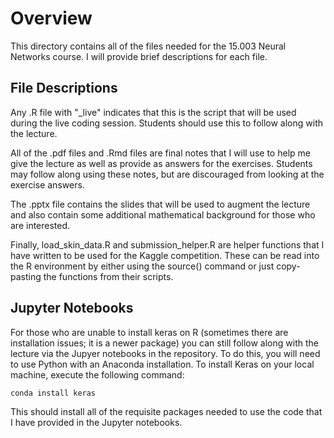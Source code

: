 # Overview
This directory contains all of the files needed for the 15.003 Neural Networks course. I will provide brief descriptions for each file.

## File Descriptions
Any .R file with "_live" indicates that this is the script that will be used during the live coding session. Students should use this
to follow along with the lecture.

All of the .pdf files and .Rmd files are final notes that I will use to help me give the lecture as well as provide as answers for the 
exercises. Students may follow along using these notes, but are discouraged from looking at the exercise answers.

The .pptx file contains the slides that will be used to augment the lecture and also contain some additional mathematical background for those
who are interested.

Finally, load_skin_data.R and submission_helper.R are helper functions that I have written to be used for the Kaggle competition.
These can be read into the R environment by either using the source() command or just copy-pasting the functions from their scripts.

## Jupyter Notebooks
For those who are unable to install keras on R (sometimes there are installation issues; it is a newer package) you can still follow
along with the lecture via the Jupyer notebooks in the repository. To do this, you will need to use Python with an Anaconda installation.
To install Keras on your local machine, execute the following command:

`conda install keras`

This should install all of the requisite packages needed to use the code that I have provided in the Jupyter notebooks.

